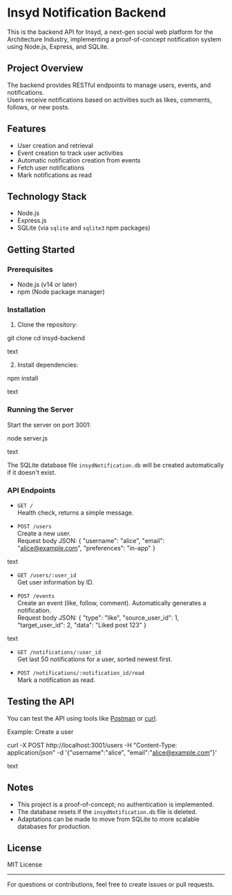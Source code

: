 # Insyd Notification Backend

This is the backend API for Insyd, a next-gen social web platform for the Architecture Industry, implementing a proof-of-concept notification system using Node.js, Express, and SQLite.

## Project Overview

The backend provides RESTful endpoints to manage users, events, and notifications.  
Users receive notifications based on activities such as likes, comments, follows, or new posts.

## Features

- User creation and retrieval
- Event creation to track user activities
- Automatic notification creation from events
- Fetch user notifications
- Mark notifications as read

## Technology Stack

- Node.js
- Express.js
- SQLite (via `sqlite` and `sqlite3` npm packages)

## Getting Started

### Prerequisites

- Node.js (v14 or later)
- npm (Node package manager)

### Installation

1. Clone the repository:

git clone <repository-url>
cd insyd-backend

text

2. Install dependencies:

npm install

text

### Running the Server

Start the server on port 3001:

node server.js

text

The SQLite database file `insydNotification.db` will be created automatically if it doesn't exist.

### API Endpoints

- `GET /`  
  Health check, returns a simple message.

- `POST /users`  
  Create a new user.  
  Request body JSON:
{
"username": "alice",
"email": "alice@example.com",
"preferences": "in-app"
}

text

- `GET /users/:user_id`  
Get user information by ID.

- `POST /events`  
Create an event (like, follow, comment). Automatically generates a notification.  
Request body JSON:
{
"type": "like",
"source_user_id": 1,
"target_user_id": 2,
"data": "Liked post 123"
}

text

- `GET /notifications/:user_id`  
Get last 50 notifications for a user, sorted newest first.

- `POST /notifications/:notification_id/read`  
Mark a notification as read.

## Testing the API

You can test the API using tools like [Postman](https://www.postman.com/) or [curl](https://curl.se/).

Example: Create a user

curl -X POST http://localhost:3001/users -H "Content-Type: application/json" -d '{"username":"alice", "email":"alice@example.com"}'

text

## Notes

- This project is a proof-of-concept; no authentication is implemented.
- The database resets if the `insydNotification.db` file is deleted.
- Adaptations can be made to move from SQLite to more scalable databases for production.

## License

MIT License

---

For questions or contributions, feel free to create issues or pull requests.
